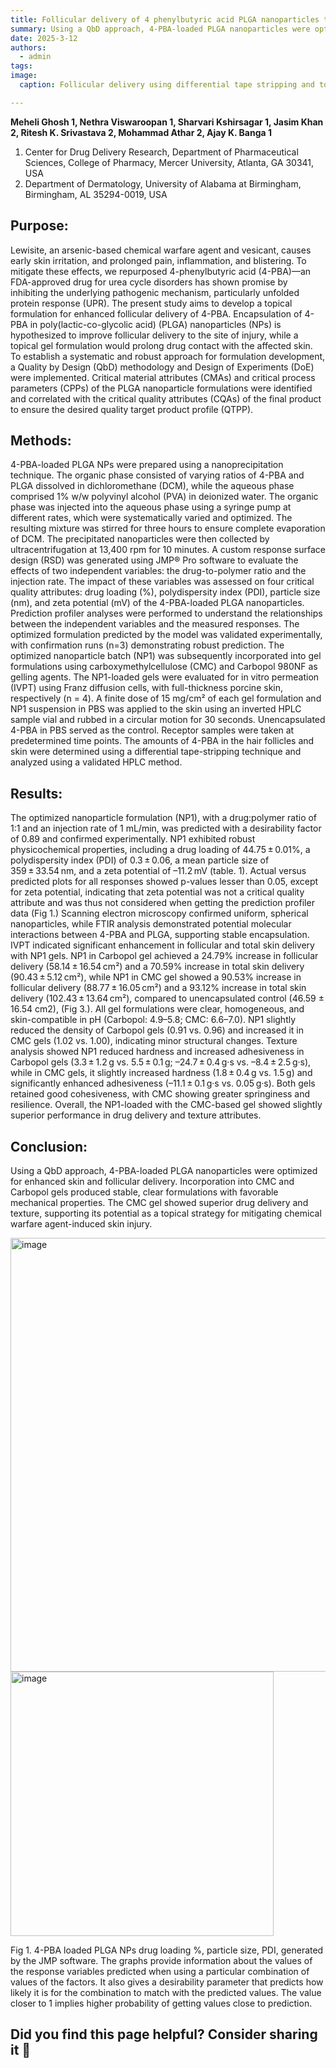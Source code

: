 ```yaml
---
title: Follicular delivery of 4 phenylbutyric acid PLGA nanoparticles to mitigate chemical warfare agent-induced skin injury - A quality by design approach.
summary: Using a QbD approach, 4-PBA-loaded PLGA nanoparticles were optimized for enhanced skin and follicular delivery.
date: 2025-3-12
authors:
  - admin
tags:
image:
  caption: Follicular delivery using differential tape stripping and total skin delivery of 4-PBA nanoparticles in NP 1 loaded gels (3 mg/mL in finite dose) in full-thickness porcine skin.

---
```


**Meheli Ghosh 1, Nethra Viswaroopan 1, Sharvari Kshirsagar 1, Jasim Khan 2, Ritesh K. Srivastava 2, Mohammad Athar 2, Ajay K. Banga 1**
1.	Center for Drug Delivery Research, Department of Pharmaceutical Sciences,
College of Pharmacy, Mercer University, Atlanta, GA 30341, USA
2.	Department of Dermatology, University of Alabama at Birmingham, Birmingham, AL 35294-0019, USA

## Purpose: 

Lewisite, an arsenic-based chemical warfare agent and vesicant, causes early skin irritation, and prolonged pain, inflammation, and blistering. To mitigate these effects, we repurposed 4-phenylbutyric acid (4-PBA)—an FDA-approved drug for urea cycle disorders has shown promise by inhibiting the underlying pathogenic mechanism, particularly unfolded protein response (UPR). 
The present study aims to develop a topical formulation for enhanced follicular delivery of 4-PBA. Encapsulation of 4-PBA in poly(lactic-co-glycolic acid) (PLGA) nanoparticles (NPs) is hypothesized to improve follicular delivery to the site of injury, while a topical gel formulation would prolong drug contact with the affected skin. To establish a systematic and robust approach for formulation development, a Quality by Design (QbD) methodology and Design of Experiments (DoE) were implemented. Critical material attributes (CMAs) and critical process parameters (CPPs) of the PLGA nanoparticle formulations were identified and correlated with the critical quality attributes (CQAs) of the final product to ensure the desired quality target product profile (QTPP).

## Methods: 

4-PBA-loaded PLGA NPs were prepared using a nanoprecipitation technique. The organic phase consisted of varying ratios of 4-PBA and PLGA dissolved in dichloromethane (DCM), while the aqueous phase comprised 1% w/w polyvinyl alcohol (PVA) in deionized water. The organic phase was injected into the aqueous phase using a syringe pump at different rates, which were systematically varied and optimized. The resulting mixture was stirred for three hours to ensure complete evaporation of DCM. The precipitated nanoparticles were then collected by ultracentrifugation at 13,400 rpm for 10 minutes. 
A custom response surface design (RSD) was generated using JMP® Pro software to evaluate the effects of two independent variables: the drug-to-polymer ratio and the injection rate. The impact of these variables was assessed on four critical quality attributes: drug loading (%), polydispersity index (PDI), particle size (nm), and zeta potential (mV) of the 4-PBA-loaded PLGA nanoparticles. Prediction profiler analyses were performed to understand the relationships between the independent variables and the measured responses. The optimized formulation predicted by the model was validated experimentally, with confirmation runs (n=3) demonstrating robust prediction. The optimized nanoparticle batch (NP1) was subsequently incorporated into gel formulations using carboxymethylcellulose (CMC) and Carbopol 980NF as gelling agents.
The NP1-loaded gels were evaluated for in vitro permeation (IVPT) using Franz diffusion cells, with full-thickness porcine skin, respectively (n = 4). A finite dose of 15 mg/cm² of each gel formulation and NP1 suspension in PBS was applied to the skin using an inverted HPLC sample vial and rubbed in a circular motion for 30 seconds. Unencapsulated 4-PBA in PBS served as the control. Receptor samples were taken at predetermined time points.
The amounts of 4-PBA in the hair follicles and skin were determined using a differential tape-stripping technique and analyzed using a validated HPLC method.

## Results: 

The optimized nanoparticle formulation (NP1), with a drug:polymer ratio of 1:1 and an injection rate of 1 mL/min, was predicted with a desirability factor of 0.89 and confirmed experimentally. NP1 exhibited robust physicochemical properties, including a drug loading of 44.75 ± 0.01%, a polydispersity index (PDI) of 0.3 ± 0.06, a mean particle size of 359 ± 33.54 nm, and a zeta potential of –11.2 mV (table. 1). Actual versus predicted plots for all responses showed p-values lesser than 0.05, except for zeta potential, indicating that zeta potential was not a critical quality attribute and was thus not considered when getting the prediction profiler data (Fig 1.) Scanning electron microscopy confirmed uniform, spherical nanoparticles, while FTIR analysis demonstrated potential molecular interactions between 4-PBA and PLGA, supporting stable encapsulation. IVPT indicated significant enhancement in follicular and total skin delivery with NP1 gels. NP1 in Carbopol gel achieved a 24.79% increase in follicular delivery (58.14 ± 16.54 cm²) and a 70.59% increase in total skin delivery (90.43 ± 5.12 cm²), while NP1 in CMC gel showed a 90.53% increase in follicular delivery (88.77 ± 16.05 cm²) and a 93.12% increase in total skin delivery (102.43 ± 13.64 cm²), compared to unencapsulated control (46.59 ± 16.54 cm2), (Fig 3.). All gel formulations were clear, homogeneous, and skin-compatible in pH (Carbopol: 4.9–5.8; CMC: 6.6–7.0). NP1 slightly reduced the density of Carbopol gels (0.91 vs. 0.96) and increased it in CMC gels (1.02 vs. 1.00), indicating minor structural changes. Texture analysis showed NP1 reduced hardness and increased adhesiveness in Carbopol gels (3.3 ± 1.2 g vs. 5.5 ± 0.1 g; –24.7 ± 0.4 g·s vs. –8.4 ± 2.5 g·s), while in CMC gels, it slightly increased hardness (1.8 ± 0.4 g vs. 1.5 g) and significantly enhanced adhesiveness (–11.1 ± 0.1 g·s vs. 0.05 g·s). Both gels retained good cohesiveness, with CMC showing greater springiness and resilience. Overall, the NP1-loaded with the CMC-based gel showed slightly superior performance in drug delivery and texture attributes.

## Conclusion: 

Using a QbD approach, 4-PBA-loaded PLGA nanoparticles were optimized for enhanced skin and follicular delivery. Incorporation into CMC and Carbopol gels produced stable, clear formulations with favorable mechanical properties. The CMC gel showed superior drug delivery and texture, supporting its potential as a topical strategy for mitigating chemical warfare agent-induced skin injury.

<img width="801" height="694" alt="image" src="https://github.com/user-attachments/assets/9f248fe5-052f-4767-81fb-251c4ceb5dd9" />

<img width="421" height="423" alt="image" src="https://github.com/user-attachments/assets/f3066999-e253-454d-9fca-a69fd8a6a000" />
 
Fig 1. 4-PBA loaded PLGA NPs drug loading %, particle size, PDI, generated by the JMP software. The graphs provide information about the values of the response variables predicted when using a particular combination of values of the factors. It also gives a desirability parameter that predicts how likely it is for the combination to match with the predicted values. The value closer to 1 implies higher probability of getting values close to prediction. 


## Did you find this page helpful? Consider sharing it 🙌
